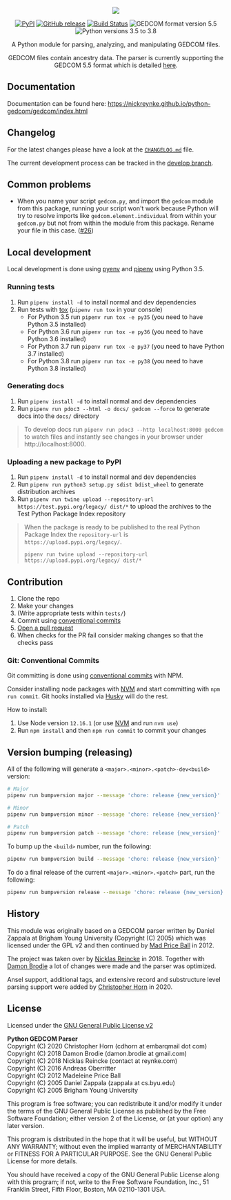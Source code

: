 <p align="center">
  <img src="logo.png">
</p>

<p align="center">
    <a href="https://pypi.org/project/python-gedcom/" target="_blank"><img src="https://img.shields.io/pypi/v/python-gedcom.svg" alt="PyPI"></a>
    <a href="https://github.com/nickreynke/python-gedcom/releases" target="_blank"><img src="https://img.shields.io/github/release/nickreynke/python-gedcom.svg" alt="GitHub release"></a>
    <a href="https://travis-ci.org/nickreynke/python-gedcom" target="_blank"><img src="https://travis-ci.org/nickreynke/python-gedcom.svg?branch=master" alt="Build Status"></a>
    <img src="https://img.shields.io/badge/GEDCOM%20format%20version-5.5-yellowgreen.svg" alt="GEDCOM format version 5.5">
    <img src="https://img.shields.io/badge/Python%20versions-3.5%20to%203.8-yellowgreen.svg" alt="Python versions 3.5 to 3.8">
</p>

<p align="center">
    A Python module for parsing, analyzing, and manipulating GEDCOM files.
</p>

<p align="center">
    GEDCOM files contain ancestry data. The parser is currently supporting the GEDCOM 5.5 format which is detailed
    <a href="https://chronoplexsoftware.com/gedcomvalidator/gedcom/gedcom-5.5.pdf" target="_blank">here</a>.
</p>

## Documentation

Documentation can be found here: https://nickreynke.github.io/python-gedcom/gedcom/index.html

## Changelog

For the latest changes please have a look at the [`CHANGELOG.md`](CHANGELOG.md) file.

The current development process can be tracked in the [develop branch](https://github.com/nickreynke/python-gedcom/tree/develop).

## Common problems

* When you name your script `gedcom.py`, and import the `gedcom` module from this package, running your script won't
  work because Python will try to resolve imports like `gedcom.element.individual` from within your `gedcom.py` but
  not from within the module from this package. Rename your file in this case. ([#26](https://github.com/nickreynke/python-gedcom/issues/26))

## Local development

Local development is done using [pyenv](https://github.com/pyenv/pyenv) and
[pipenv](https://github.com/pypa/pipenv) using Python 3.5.

### Running tests

1. Run `pipenv install -d` to install normal and dev dependencies
1. Run tests with [tox](https://tox.readthedocs.io/en/latest/index.html) (`pipenv run tox` in your console)
    * For Python 3.5 run `pipenv run tox -e py35` (you need to have Python 3.5 installed)
    * For Python 3.6 run `pipenv run tox -e py36` (you need to have Python 3.6 installed)
    * For Python 3.7 run `pipenv run tox -e py37` (you need to have Python 3.7 installed)
    * For Python 3.8 run `pipenv run tox -e py38` (you need to have Python 3.8 installed)

### Generating docs

1. Run `pipenv install -d` to install normal and dev dependencies
1. Run `pipenv run pdoc3 --html -o docs/ gedcom --force` to generate docs into the `docs/` directory

> To develop docs run `pipenv run pdoc3 --http localhost:8000 gedcom`
> to watch files and instantly see changes in your browser under http://localhost:8000.

### Uploading a new package to PyPI

1. Run `pipenv install -d` to install normal and dev dependencies
1. Run `pipenv run python3 setup.py sdist bdist_wheel` to generate distribution archives
1. Run `pipenv run twine upload --repository-url https://test.pypi.org/legacy/ dist/*` to upload the archives to the Test Python Package Index repository

> When the package is ready to be published to the real Python Package Index
the `repository-url` is `https://upload.pypi.org/legacy/`.
>
> `pipenv run twine upload --repository-url https://upload.pypi.org/legacy/ dist/*`

## Contribution

1. Clone the repo
1. Make your changes
1. (Write appropriate tests within `tests/`)
1. Commit using [conventional commits](https://www.conventionalcommits.org/en/v1.0.0/)
1. [Open a pull request](https://github.com/madprime/python-gedcom/compare)
1. When checks for the PR fail consider making changes so that the checks pass

### Git: Conventional Commits

Git committing is done using [conventional commits](https://www.conventionalcommits.org/en/v1.0.0/) with NPM.

Consider installing node packages with [NVM](https://github.com/nvm-sh/nvm) and start committing with `npm run commit`.
Git hooks installed via [Husky](https://github.com/typicode/husky) will do the rest.

How to install:

1. Use Node version `12.16.1` (or use [NVM](https://github.com/nvm-sh/nvm) and run `nvm use`)
1. Run `npm install` and then `npm run commit` to commit your changes

## Version bumping (releasing)

All of the following will generate a `<major>.<minor>.<patch>-dev<build>` version:

```bash
# Major
pipenv run bumpversion major --message 'chore: release {new_version}'

# Minor
pipenv run bumpversion minor --message 'chore: release {new_version}'

# Patch
pipenv run bumpversion patch --message 'chore: release {new_version}'
```

To bump up the `<build>` number, run the following:

```bash
pipenv run bumpversion build --message 'chore: release {new_version}'
```

To do a final release of the current `<major>.<minor>.<patch>` part, run the following:

```bash
pipenv run bumpversion release --message 'chore: release {new_version}'
```

## History

This module was originally based on a GEDCOM parser written by 
Daniel Zappala at Brigham Young University (Copyright (C) 2005) which
was licensed under the GPL v2 and then continued by
[Mad Price Ball](https://github.com/madprime) in 2012.

The project was taken over by [Nicklas Reincke](https://github.com/nickreynke) in 2018.
Together with [Damon Brodie](https://github.com/nomadyow) a lot of changes were made and the parser was optimized.

Ansel support, additional tags, and extensive record and substructure level parsing support were added by
[Christopher Horn](https://github.com/cdhorn) in 2020.

## License

Licensed under the [GNU General Public License v2](http://www.gnu.org/licenses/gpl-2.0.html)

**Python GEDCOM Parser**
<br>Copyright (C) 2020 Christopher Horn (cdhorn at embarqmail dot com)
<br>Copyright (C) 2018 Damon Brodie (damon.brodie at gmail.com)
<br>Copyright (C) 2018 Nicklas Reincke (contact at reynke.com)
<br>Copyright (C) 2016 Andreas Oberritter
<br>Copyright (C) 2012 Madeleine Price Ball
<br>Copyright (C) 2005 Daniel Zappala (zappala at cs.byu.edu)
<br>Copyright (C) 2005 Brigham Young University

This program is free software; you can redistribute it and/or modify
it under the terms of the GNU General Public License as published by
the Free Software Foundation; either version 2 of the License, or
(at your option) any later version.

This program is distributed in the hope that it will be useful,
but WITHOUT ANY WARRANTY; without even the implied warranty of
MERCHANTABILITY or FITNESS FOR A PARTICULAR PURPOSE.  See the
GNU General Public License for more details.

You should have received a copy of the GNU General Public License along
with this program; if not, write to the Free Software Foundation, Inc.,
51 Franklin Street, Fifth Floor, Boston, MA 02110-1301 USA.
